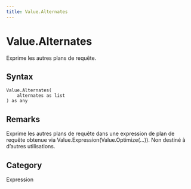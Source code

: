 ```yaml
---
title: Value.Alternates
---
```


# Value.Alternates


Exprime les autres plans de requête.


## Syntax

```powerquery
Value.Alternates(
    alternates as list
) as any
```


## Remarks

Exprime les autres plans de requête dans une expression de plan de requête obtenue via Value.Expression(Value.Optimize(...)). Non destiné à d’autres utilisations.



## Category
Expression
